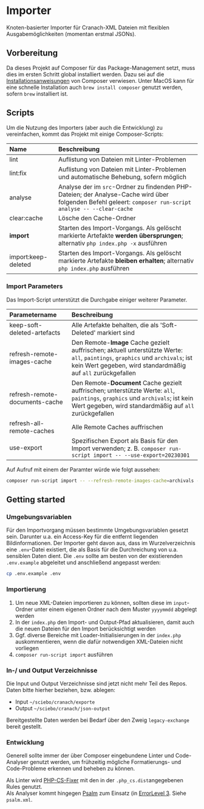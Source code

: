 # Importer

Knoten-basierter Importer für Cranach-XML Dateien mit flexiblen Ausgabemöglichkeiten (momentan erstmal JSONs).


## Vorbereitung 

Da dieses Projekt auf Composer für das Package-Management setzt, muss dies im ersten Schritt global installiert werden.
Dazu sei auf die [Installationsanweisungen](https://getcomposer.org/doc/00-intro.md#installation-linux-unix-macos) von Composer verwiesen.
Unter MacOS kann für eine schnelle Installation auch `brew install composer` genutzt werden, sofern `brew` installiert ist.

## Scripts
Um die Nutzung des Importers (aber auch die Entwicklung) zu vereinfachen, kommt das Projekt mit einige Composer-Scripts:

| Name | Beschreibung |
| :-- | :-- |
| lint | Auflistung von Dateien mit Linter-Problemen |
| lint:fix | Auflistung von Dateien mit Linter-Problemen und automatische Behebung, sofern möglich |
| analyse | Analyse der  im `src`-Ordner zu findenden PHP-Dateien; der Analyse-Cache wird über folgenden Befehl geleert: `composer run-script analyse -- --clear-cache` |
| clear:cache | Lösche den Cache-Ordner |
| **import** | Starten des Import-Vorgangs. Als gelöscht markierte Artefakte **werden übersprungen**; alternativ  `php index.php -x` ausführen |
| import:keep-deleted | Starten des Import-Vorgangs. Als gelöscht markierte Artefakte **bleiben erhalten**; alternativ  `php index.php` ausführen |

### Import Parameters
Das Import-Script unterstützt die Durchgabe einiger weiterer Parameter.

| Parametername | Beschreibung |
| :-- | :-- |
| keep-soft-deleted-artefacts | Alle Artefakte behalten, die als 'Soft-Deleted' markiert sind |
| refresh-remote-images-cache | Den Remote-**Image** Cache gezielt auffrischen; aktuell unterstützte Werte: `all`, `paintings`, `graphics` und `archivals`; ist kein Wert gegeben, wird standardmäßig auf `all` zurückgefallen |
| refresh-remote-documents-cache | Den Remote-**Document** Cache gezielt auffrischen; unterstützte Werte: `all`, `paintings`, `graphics` und `archivals`; ist kein Wert gegeben, wird standardmäßig auf `all` zurückgefallen |
| refresh-all-remote-caches | Alle Remote Caches auffrischen |
| use-export | Spezifischen Export als Basis für den Import verwenden; z. B. `composer run-script import -- --use-export=20230301` |


Auf Aufruf mit einem der Paramter würde wie folgt aussehen:

```sh
composer run-script import -- --refresh-remote-images-cache=archivals --refresh-remote-documents-cache=archivals
```


## Getting started

### Umgebungsvariablen
Für den Importvorgang müssen bestimmte Umgebungsvariablen gesetzt sein. Darunter u.a. ein Access-Key für die entfernt liegenden Bildinformationen.
Der Importer geht davon aus, dass im Wurzelverzeichnis eine `.env`-Datei existiert, die als Basis für die Durchreichung von u.a. sensiblen Daten dient.
Die `.env` sollte am besten von der existierenden `.env.example` abgeleitet und anschließend angepasst werden:

```bash
cp .env.example .env
```

### Importierung
1. Um neue XML-Dateien importieren zu können, sollten diese im `input`-Ordner unter einem eigenen Ordner nach dem Muster `yyyymmdd` abgelegt werden
2. In der `index.php` den Import- und Output-Pfad aktualisieren, damit auch die neuen Dateien für den Import berücksichtigt werden
3. Ggf. diverse Bereiche mit Loader-Initialisierungen in der `index.php` auskommentieren, wenn die dafür notwendigen XML-Dateien nicht vorliegen
4. `composer run-script import` ausführen

### In-/ und Output Verzeichnisse
Die Input und Output Verzeichnisse sind jetzt nicht mehr Teil des Repos. Daten bitte hierher beziehen, bzw. ablegen:

- Input `~/sciebo/cranach/exporte`
- Output `~/sciebo/cranach/json-output`

Bereitgestellte Daten werden bei Bedarf über den Zweig `legacy-exchange` bereit gestellt. 


### Entwicklung
Generell sollte immer der über Composer eingebundene Linter und Code-Analyser genutzt werden, um frühzeitig mögliche Formatierungs- und Code-Probleme erkennen und beheben zu können.

Als Linter wird [PHP-CS-Fixer](https://github.com/FriendsOfPHP/PHP-CS-Fixer) mit den in der `.php_cs.dist`angegebenen Rules genutzt.  
Als Analyser kommt hingegen [Psalm](https://psalm.dev/) zum Einsatz (in [ErrorLevel 3](https://psalm.dev/docs/running_psalm/error_levels/). Siehe `psalm.xml`.